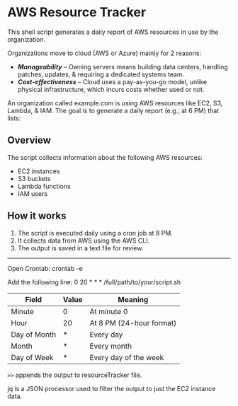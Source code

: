 # AWS Resource Tracker

This shell script generates a daily report of AWS resources in use by the organization.

Organizations move to cloud (AWS or Azure) mainly for 2 reasons:

- ***Manageability*** – Owning servers means building data centers, handling patches, updates, & requiring a dedicated systems team.
- ***Cost-effectiveness*** – Cloud uses a pay-as-you-go model, unlike physical infrastructure, which incurs costs whether used or not.

An organization called example.com is using AWS resources like EC2, S3, Lambda, & IAM. The goal is to generate a daily report (e.g., at 6 PM) that lists:


## Overview

The script collects information about the following AWS resources:
- EC2 instances
- S3 buckets
- Lambda functions
- IAM users

## How it works

1. The script is executed daily using a cron job at 8 PM.
2. It collects data from AWS using the AWS CLI.
3. The output is saved in a text file for review.

---
Open Crontab: crontab -e

Add the following line: 0 20 * * * /full/path/to/your/script.sh

| Field        | Value | Meaning                  |
| ------------ | ----- | ------------------------ |
| Minute       | 0     | At minute 0              |
| Hour         | 20    | At 8 PM (24-hour format) |
| Day of Month | *     | Every day                |
| Month        | *     | Every month              |
| Day of Week  | *     | Every day of the week    |



`>>` appends the output to resourceTracker file.

jq is a JSON processor used to filter the output to just the EC2 instance data.
